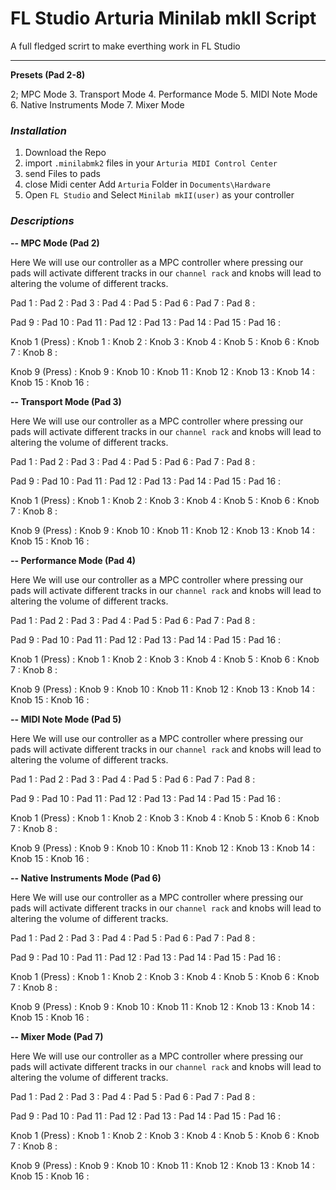 # FL Studio Arturia Minilab mkII Script

A full fledged scrirt to make everthing work in FL Studio

---

**Presets (Pad 2-8)**

2; MPC Mode
3. Transport Mode
4. Performance Mode
5. MIDI Note Mode
6. Native Instruments Mode
7. Mixer Mode

### *Installation*

1. Download the Repo
2. import `.minilabmk2` files in your `Arturia MIDI Control Center`
3. send Files to pads
4. close Midi center Add `Arturia` Folder in `Documents\Hardware`
5. Open `FL Studio` and Select `Minilab mkII(user)` as your controller

### *Descriptions*


**-- MPC Mode (Pad 2)**

Here We will use our controller as a MPC controller where pressing our pads will activate different tracks in our `channel rack` and knobs will lead to altering the volume of different tracks.

Pad 1  : 
Pad 2  : 
Pad 3  : 
Pad 4  : 
Pad 5  : 
Pad 6  : 
Pad 7  : 
Pad 8  : 

Pad 9  : 
Pad 10 : 
Pad 11 : 
Pad 12 : 
Pad 13 : 
Pad 14 : 
Pad 15 : 
Pad 16 :

Knob 1 (Press) : 
Knob 1  : 
Knob 2  : 
Knob 3  : 
Knob 4  : 
Knob 5  : 
Knob 6  : 
Knob 7  : 
Knob 8  : 

Knob 9 (Press) : 
Knob 9  : 
Knob 10 : 
Knob 11 : 
Knob 12 : 
Knob 13 : 
Knob 14 : 
Knob 15 : 
Knob 16 : 


**-- Transport Mode (Pad 3)**

Here We will use our controller as a MPC controller where pressing our pads will activate different tracks in our `channel rack` and knobs will lead to altering the volume of different tracks.

Pad 1  : 
Pad 2  : 
Pad 3  : 
Pad 4  : 
Pad 5  : 
Pad 6  : 
Pad 7  : 
Pad 8  : 

Pad 9  : 
Pad 10 : 
Pad 11 : 
Pad 12 : 
Pad 13 : 
Pad 14 : 
Pad 15 : 
Pad 16 :

Knob 1 (Press) : 
Knob 1  : 
Knob 2  : 
Knob 3  : 
Knob 4  : 
Knob 5  : 
Knob 6  : 
Knob 7  : 
Knob 8  : 

Knob 9 (Press) : 
Knob 9  : 
Knob 10 : 
Knob 11 : 
Knob 12 : 
Knob 13 : 
Knob 14 : 
Knob 15 : 
Knob 16 : 

**-- Performance Mode (Pad 4)**

Here We will use our controller as a MPC controller where pressing our pads will activate different tracks in our `channel rack` and knobs will lead to altering the volume of different tracks.

Pad 1  : 
Pad 2  : 
Pad 3  : 
Pad 4  : 
Pad 5  : 
Pad 6  : 
Pad 7  : 
Pad 8  : 

Pad 9  : 
Pad 10 : 
Pad 11 : 
Pad 12 : 
Pad 13 : 
Pad 14 : 
Pad 15 : 
Pad 16 :

Knob 1 (Press) : 
Knob 1  : 
Knob 2  : 
Knob 3  : 
Knob 4  : 
Knob 5  : 
Knob 6  : 
Knob 7  : 
Knob 8  : 

Knob 9 (Press) : 
Knob 9  : 
Knob 10 : 
Knob 11 : 
Knob 12 : 
Knob 13 : 
Knob 14 : 
Knob 15 : 
Knob 16 : 


**-- MIDI Note Mode (Pad 5)**

Here We will use our controller as a MPC controller where pressing our pads will activate different tracks in our `channel rack` and knobs will lead to altering the volume of different tracks.

Pad 1  : 
Pad 2  : 
Pad 3  : 
Pad 4  : 
Pad 5  : 
Pad 6  : 
Pad 7  : 
Pad 8  : 

Pad 9  : 
Pad 10 : 
Pad 11 : 
Pad 12 : 
Pad 13 : 
Pad 14 : 
Pad 15 : 
Pad 16 :

Knob 1 (Press) : 
Knob 1  : 
Knob 2  : 
Knob 3  : 
Knob 4  : 
Knob 5  : 
Knob 6  : 
Knob 7  : 
Knob 8  : 

Knob 9 (Press) : 
Knob 9  : 
Knob 10 : 
Knob 11 : 
Knob 12 : 
Knob 13 : 
Knob 14 : 
Knob 15 : 
Knob 16 : 


**-- Native Instruments Mode (Pad 6)**

Here We will use our controller as a MPC controller where pressing our pads will activate different tracks in our `channel rack` and knobs will lead to altering the volume of different tracks.

Pad 1  : 
Pad 2  : 
Pad 3  : 
Pad 4  : 
Pad 5  : 
Pad 6  : 
Pad 7  : 
Pad 8  : 

Pad 9  : 
Pad 10 : 
Pad 11 : 
Pad 12 : 
Pad 13 : 
Pad 14 : 
Pad 15 : 
Pad 16 :

Knob 1 (Press) : 
Knob 1  : 
Knob 2  : 
Knob 3  : 
Knob 4  : 
Knob 5  : 
Knob 6  : 
Knob 7  : 
Knob 8  : 

Knob 9 (Press) : 
Knob 9  : 
Knob 10 : 
Knob 11 : 
Knob 12 : 
Knob 13 : 
Knob 14 : 
Knob 15 : 
Knob 16 : 


**-- Mixer Mode (Pad 7)**

Here We will use our controller as a MPC controller where pressing our pads will activate different tracks in our `channel rack` and knobs will lead to altering the volume of different tracks.

Pad 1  : 
Pad 2  : 
Pad 3  : 
Pad 4  : 
Pad 5  : 
Pad 6  : 
Pad 7  : 
Pad 8  : 

Pad 9  : 
Pad 10 : 
Pad 11 : 
Pad 12 : 
Pad 13 : 
Pad 14 : 
Pad 15 : 
Pad 16 :

Knob 1 (Press) : 
Knob 1  : 
Knob 2  : 
Knob 3  : 
Knob 4  : 
Knob 5  : 
Knob 6  : 
Knob 7  : 
Knob 8  : 

Knob 9 (Press) : 
Knob 9  : 
Knob 10 : 
Knob 11 : 
Knob 12 : 
Knob 13 : 
Knob 14 : 
Knob 15 : 
Knob 16 : 


